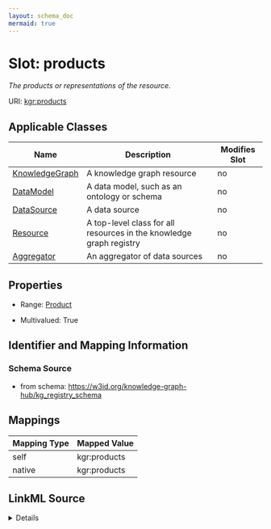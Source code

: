 ```yaml
---
layout: schema_doc
mermaid: true
---
```




# Slot: products


_The products or representations of the resource._





URI: [kgr:products](https://w3id.org/bridge2ai/data-sheets-schema/products)



<!-- no inheritance hierarchy -->





## Applicable Classes

| Name | Description | Modifies Slot |
| --- | --- | --- |
| [KnowledgeGraph](KnowledgeGraph.html) | A knowledge graph resource |  no  |
| [DataModel](DataModel.html) | A data model, such as an ontology or schema |  no  |
| [DataSource](DataSource.html) | A data source |  no  |
| [Resource](Resource.html) | A top-level class for all resources in the knowledge graph registry |  no  |
| [Aggregator](Aggregator.html) | An aggregator of data sources |  no  |







## Properties

* Range: [Product](Product.html)

* Multivalued: True





## Identifier and Mapping Information







### Schema Source


* from schema: https://w3id.org/knowledge-graph-hub/kg_registry_schema




## Mappings

| Mapping Type | Mapped Value |
| ---  | ---  |
| self | kgr:products |
| native | kgr:products |




## LinkML Source

<details>
```yaml
name: products
description: The products or representations of the resource.
from_schema: https://w3id.org/knowledge-graph-hub/kg_registry_schema
rank: 1000
alias: products
owner: Resource
domain_of:
- Resource
range: Product
multivalued: true
inlined: true
inlined_as_list: true

```
</details>
